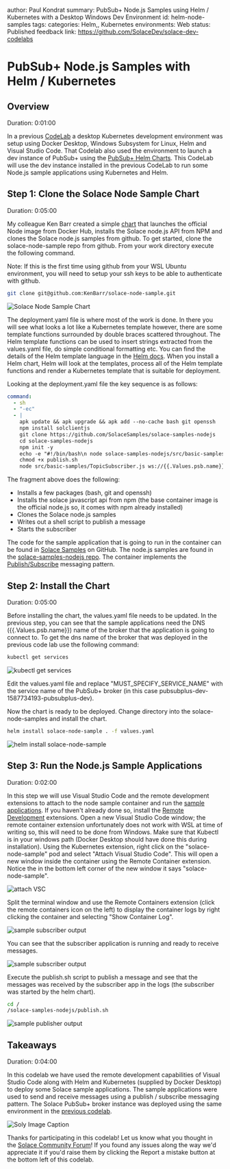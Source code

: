 author: Paul Kondrat
summary: PubSub+ Node.js Samples using Helm / Kubernetes with a Desktop Windows Dev Environment
id: helm-node-samples
tags:
categories: Helm,, Kubernetes
environments: Web
status: Published
feedback link: https://github.com/SolaceDev/solace-dev-codelabs

# PubSub+ Node.js Samples with Helm / Kubernetes

## Overview

Duration: 0:01:00

In a previous [CodeLab](https://codelabs.solace.dev/codelabs/helm-environment-setup) a desktop Kubernetes development environment was setup using Docker Desktop, Windows Subsystem for Linux, Helm and Visual Studio Code. That Codelab also used the environment to launch a dev instance of PubSub+ using the [PubSub+ Helm Charts](https://artifacthub.io/packages/search?page=1&ts_query_web=solace). This CodeLab will use the dev instance installed in the previous CodeLab to run some Node.js sample applications using Kubernetes and Helm.

## Step 1: Clone the Solace Node Sample Chart

Duration: 0:05:00

My colleague Ken Barr created a simple [chart](https://github.com/KenBarr/solace-node-sample) that launches the official Node image from Docker Hub, installs the Solace node.js API from NPM and clones the Solace node.js samples from github. To get started, clone the solace-node-sample repo from github. From your work directory execute the following command.

Note: If this is the first time using github from your WSL Ubuntu environment, you will need to setup your ssh keys to be able to authenticate with github.

```bash
git clone git@github.com:KenBarr/solace-node-sample.git
```

![Solace Node Sample Chart](./img/Annotation2020-05-04-192713.png)

The deployment.yaml file is where most of the work is done. In there you will see what looks a lot like a Kubernetes template however, there are some template functions surrounded by double braces scattered throughout. The Helm template functions can be used to insert strings extracted from the values.yaml file, do simple conditional formatting etc. You can find the details of the Helm template language in the [Helm docs](https://helm.sh/docs/chart_template_guide/). When you install a Helm chart, Helm will look at the templates, process all of the Helm template functions and render a Kubernetes template that is suitable for deployment.

Looking at the deployment.yaml file the key sequence is as follows:

```yaml
command:
  - sh
  - "-ec"
  - |
    apk update && apk upgrade && apk add --no-cache bash git openssh
    npm install solclientjs
    git clone https://github.com/SolaceSamples/solace-samples-nodejs
    cd solace-samples-nodejs
    npm init -y
    echo -e "#!/bin/bash\n node solace-samples-nodejs/src/basic-samples/TopicPublisher.js ws://{{.Values.psb.name}}:8008 publisher@default default" > publish.sh
    chmod +x publish.sh
    node src/basic-samples/TopicSubscriber.js ws://{{.Values.psb.name}}:8008 subscriber@default default
```

The fragment above does the following:

- Installs a few packages (bash, git and openssh)
- Installs the solace javascript api from npm (the base container image is the official node.js so, it comes with npm already installed)
- Clones the Solace node.js samples
- Writes out a shell script to publish a message
- Starts the subscriber

The code for the sample application that is going to run in the container can be found in [Solace Samples](https://github.com/SolaceSamples) on GitHub. The node.js samples are found in the [solace-samples-nodejs repo](https://github.com/SolaceSamples/solace-samples-nodejs). The container implements the [Publish/Subscribe](https://solace.com/samples/solace-samples-nodejs/publish-subscribe/) messaging pattern.

## Step 2: Install the Chart

Duration: 0:05:00

Before installing the chart, the values.yaml file needs to
be updated. In the previous step, you can see that the sample applications need the DNS ({{.Values.psb.name}}) name of the broker that the application is going to connect to. To get the dns name of the broker that was deployed in the previous code lab use the following command:

```bash
kubectl get services
```

![kubectl get services](./img/Annotation2020-05-04-192712.png)

Edit the values.yaml file and replace "MUST_SPECIFY_SERVICE_NAME" with the service name of the PubSub+ broker (in this case pubsubplus-dev-1587734193-pubsubplus-dev).

Now the chart is ready to be deployed. Change directory into the solace-node-samples and install the chart.

```bash
helm install solace-node-sample . -f values.yaml
```

![helm install solace-node-sample](./img/Annotation2020-05-04-192714.png)

## Step 3: Run the Node.js Sample Applications

Duration: 0:02:00

In this step we will use Visual Studio Code and the remote development extensions to attach to the node sample container and run the [sample applications](https://github.com/SolaceSamples/solace-samples-nodejs). If you haven't already done so, install the [Remote Development](https://code.visualstudio.com/docs/remote/remote-overview) extensions. Open a new Visual Studio Code window; the remote container extension unfortunately does not work with WSL at time of writing so, this will need to be done from Windows. Make sure that Kubectl is in your windows path (Docker Desktop should have done this during installation). Using the Kubernetes extension, right click on the "solace-node-sample" pod and select "Attach Visual Studio Code". This will open a new window inside the container using the Remote Container extension. Notice the in the bottom left corner of the new window it says "solace-node-sample".

![attach VSC](./img/Attach-VSC.png)

Split the terminal window and use the Remote Containers extension (click the remote containers icon on the left) to display the container logs by right clicking the container and selecting "Show Container Log".

![sample subscriber output](./img/VSC-Container-Log.png)

You can see that the subscriber application is running and ready to receive messages.

![sample subscriber output](./img/VSC-Container-Log2.png)

Execute the publish.sh script to publish a message and see that the messages was received by the subscriber app in the logs (the subscriber was started by the helm chart).

```bash
cd /
/solace-samples-nodejs/publish.sh
```

![sample publisher output](./img/VSC-Publish-Message.png)

## Takeaways

Duration: 0:04:00

In this codelab we have used the remote development capabilities of Visual Studio Code along with Helm and Kubernetes (supplied by Docker Desktop) to deploy some Solace sample applications. The sample applications were used to send and receive messages using a publish / subscribe messaging pattern. The Solace PubSub+ broker instance was deployed using the same environment in the [previous codelab](https://codelabs.solace.dev/codelabs/helm-environment-setup/).

![Soly Image Caption](img/soly.gif)

Thanks for participating in this codelab! Let us know what you thought in the [Solace Community Forum](https://solace.community/)! If you found any issues along the way we'd appreciate it if you'd raise them by clicking the Report a mistake button at the bottom left of this codelab.
